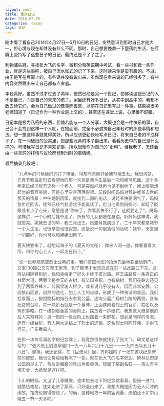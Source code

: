 ```yaml
---
layout: post
title: 重读日记
date: 2016-05-25
categories: essay
tags: 日记
---
```


刚才看了看自己2014年4月27日—5月16日的日记，突然意识到那时自己才是大一，但心境与现在却并没有什么不同。那时，自己想要挽救一下堕落的生活，在豆瓣上坚持写了这些日子的日记，最终还是不了了之了。

利物浦失冠，寻找张大飞的名字，微积分和英语期中考试，看一些书和做一些作业，就是这些事吧，被自己流水账式的记了下来，这时读来倒是蛮有趣的。不过，由于是写在豆瓣上的，有些话并没有说出来，虽然现在看来说的已经够多了，有些内容突然跳出来让自己都有点害羞。

年轻真好。虽然不过才过去了两年，恍然已经是另一个世纪，仿佛读这些日记的人不是自己，而是自己的未来的孩子。家里还有好多日记，从初中到高中的，我都不敢去读它们，会为自己做过的蠢事而害羞。以前在日记里写过一件事，结果被很多老师知道了（日记作为一种作业是上交的），甚至还在课堂上说，心里很不舒服。

日记本是极为私密的东西，但倘若能与一个人分享，大概也会是一件快乐的事，自己会不会找到这样一个人呢，在她面前，完全不必遮掩自己年轻时的那些事情和想法。想一想这种事就觉得美好。所以应该更勤快地写点日记，将来自己老的不成样子了，在一间破旧的公寓里，把那些泛黄的本子翻出来，看看历史中的自己是什么样的。可惜我写日记不喜欢记事，所以很难作为自己的“史料”。当我老了，怎还会由一些空洞的抒情与议论而想到当时的事情呢。

最后摘录几段吧：

> “九点半的时候给妈妈打了电话，得知昨天刚好给姥爷烧五七。我很清楚，元宵节我临走时去看望他的那一次将是我今生最后一次和姥爷见面。这十多年来已经习惯有这样一个老人，可是突然间就再也见不到他了，闭上眼能想起他的音容笑貌，可是心里空空落落得很。前段时间妈妈对我讲姥爷去世的那天的情景：中午她刚回家，就接到二舅的电话，说姥爷快要咽气了，妈妈急忙赶回去，姥爷已经气若游丝不能说话了，但当他看到妈妈时，却眨了眨眼或者点了点头，意思是说“你来了，你看我快不行了，这就要走了”，妈妈这样讲，一个小时后姥爷走了，所有的儿女都陪在身边。听妈妈这样讲，我就想哭。姥姥去世的早，我三月出生，她腊月就病逝了，二十年来都是姥爷一个人生活，也很辛苦也很寂寞。还是说一句很落俗的话吧：姥爷，天堂里一切都好，你也可以和姥姥团聚了。
> 
> 夏天快要来了，就想起海子的《夏天的太阳》：你来人间一趟，你要看看太阳，和你的心上人，一起走在街上。”

> “说一说参观航空烈士公墓的事。我们按照地图的指示先坐地铁至仙鹤门，又乘130路公交车至王家湾，到了那里才发现应该在前一站岔路口下车。这两站相隔特别远，我和昊峻走了好久才终于摸对路。蒋王庙路算一条真正的林荫大道，两旁全是参天的古树，有法国梧桐，也有榆树，我们在路边还见到了两家养蜂人。公园里游人稀少，或者说几乎没有人，因而非常安静。公园依山而建，自然的造化，加上人工的点缀，形成了一种和谐的美丽。我们拾级而上，按照路标的指引去参观公墓。通向公墓广场的台阶的两侧，各有死路的台阶，每一块阶石就是一个墓碑，上面镌刻着烈士的官阶，姓名以及殉职事略。在一级刻着金雯的台阶上，摆放着一排纸花，我想这大概是他的后人来祭拜的；另一侧的一级台阶上也摆着一束鲜花，想必是同样的情况。还有一级台阶，有人用水泥粘上了烈士的遗像，这名烈士叫陈其伟，少尉飞行员，广东番禺人。
> 
> 在那一块块写满名字的纪念碑上，我竟然很快就找到了张大飞。碑文是这样写的：“張大飛上尉遼寧營口一九一八年六月十九日——一九四五年五月十八日”，竖排。我还记得，在《巨流河》里，齐邦媛附了一张在这块纪念碑前的留影，我也让昊峻给我照了一张，就在张大飞的名字旁边。碑林处即是公园的尽头了，背后是巍巍的青山伴着英灵。想起了那副名联——青山有幸埋忠骨，大抵就是这样吧。
> 
> 下山的时候，又见了几尊雕像，也本想去地下的纪念馆看看，但甫一进门，就酷热难耐，犹如走进了蒸笼，只好退出来了。我想大概是因为无人问津的缘故，馆方也懒得修缮了。的确，这种地方一年的客流量，恐怕还不如中山陵五一节一天多吧。” 